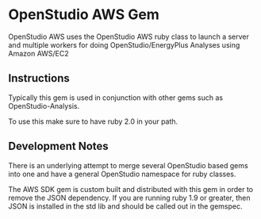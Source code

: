 OpenStudio AWS Gem
==================

OpenStudio AWS uses the OpenStudio AWS ruby class to launch a server and multiple workers for doing 
OpenStudio/EnergyPlus Analyses using Amazon AWS/EC2

Instructions
------------

Typically this gem is used in conjunction with other gems such as OpenStudio-Analysis.

To use this make sure to have ruby 2.0 in your path.

Development Notes
-----------------

There is an underlying attempt to merge several OpenStudio based gems into one and have a general 
OpenStudio namespace for ruby classes.

The AWS SDK gem is custom built and distributed with this gem in order to remove the JSON dependency.  If you are running ruby 1.9 or greater, then JSON is installed in the std lib and should be called out in the gemspec.
